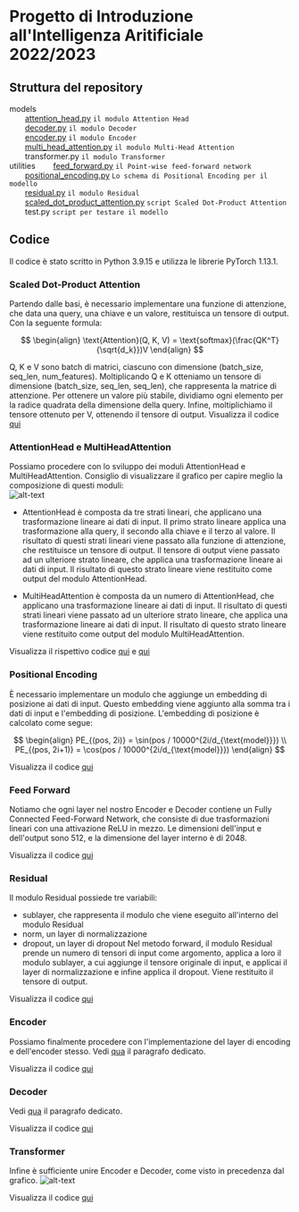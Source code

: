 # Progetto di Introduzione all'Intelligenza Aritificiale 2022/2023

## Struttura del repository
 
models  
  [attention_head.py](models/attention_head.py) `il modulo Attention Head`  
  [decoder.py](models/decoder.py) `il modulo Decoder`  
  [encoder.py](models/encoder.py) `il modulo Encoder`  
  [multi_head_attention.py](models/multi_head_attention.py) `il modulo Multi-Head Attention`  
  transformer.py `il modulo Transformer`  
utilities 
  [feed_forward.py](utilities/feed_forward.py) `il Point-wise feed-forward network`  
  [positional_encoding.py](utilities/positional_encoding.py) `Lo schema di Positional Encoding per il modello`  
  [residual.py](utilities/residual.py) `il modulo Residual`  
  [scaled_dot_product_attention.py](utilities/scaled_dot_product_attention.py) `script Scaled Dot-Product Attention`  
  test.py `script per testare il modello`  


## Codice
Il codice è stato scritto in Python 3.9.15 e utilizza le librerie PyTorch 1.13.1.

### Scaled Dot-Product Attention
Partendo dalle basi, è necessario implementare una funzione di attenzione, che data una query, una chiave e un valore, restituisca un tensore di output. Con la seguente formula:

$$ 
\begin{align}
\text{Attention}(Q, K, V) = \text{softmax}(\frac{QK^T}{\sqrt{d_k}})V 
\end{align}
$$

Q, K e V sono batch di matrici, ciascuno con dimensione (batch_size, seq_len, num_features). Moltiplicando Q e K otteniamo un tensore di dimensione (batch_size, seq_len, seq_len), che rappresenta la matrice di attenzione. Per ottenere un valore più stabile, dividiamo ogni elemento per la radice quadrata della dimensione della query. Infine, moltiplichiamo il tensore ottenuto per V, ottenendo il tensore di output.
Visualizza il codice [qui](scripts/scaled_dot_product_attention.py)

### AttentionHead e MultiHeadAttention
Possiamo procedere con lo sviluppo dei moduli AttentionHead e MultiHeadAttention.
Consiglio di visualizzare il grafico per capire meglio la composizione di questi moduli:  
![alt-text](https://s3.us-west-2.amazonaws.com/secure.notion-static.com/1078abb6-b313-4b34-9393-d5b5581d8a16/Untitled.png?X-Amz-Algorithm=AWS4-HMAC-SHA256&X-Amz-Content-Sha256=UNSIGNED-PAYLOAD&X-Amz-Credential=AKIAT73L2G45EIPT3X45%2F20230225%2Fus-west-2%2Fs3%2Faws4_request&X-Amz-Date=20230225T183322Z&X-Amz-Expires=86400&X-Amz-Signature=82428c1d2c63ef918906d43646e33101221d5c7fcf3ebefc7c61e24c12a8f5bb&X-Amz-SignedHeaders=host&response-content-disposition=filename%3D%22Untitled.png%22&x-id=GetObject)

- AttentionHead è composta da tre strati lineari, che applicano una trasformazione lineare ai dati di input. Il primo strato lineare applica una trasformazione alla query, il secondo alla chiave e il terzo al valore. Il risultato di questi strati lineari viene passato alla funzione di attenzione, che restituisce un tensore di output. Il tensore di output viene passato ad un ulteriore strato lineare, che applica una trasformazione lineare ai dati di input. Il risultato di questo strato lineare viene restituito come output del modulo AttentionHead.

- MultiHeadAttention è composta da un numero di AttentionHead, che applicano una trasformazione lineare ai dati di input. Il risultato di questi strati lineari viene passato ad un ulteriore strato lineare, che applica una trasformazione lineare ai dati di input. Il risultato di questo strato lineare viene restituito come output del modulo MultiHeadAttention.

Visualizza il rispettivo codice [qui](models/attention_head.py) e [qui](models/multi_head_attention.py)

### Positional Encoding
È necessario implementare un modulo che aggiunge un embedding di posizione ai dati di input. Questo embedding viene aggiunto alla somma tra i dati di input e l'embedding di posizione. L'embedding di posizione è calcolato come segue:

$$
\begin{align}
PE_{(pos, 2i)} = \sin(pos / 10000^{2i/d_{\text{model}}}) \\
PE_{(pos, 2i+1)} = \cos(pos / 10000^{2i/d_{\text{model}}})
\end{align}
$$

Visualizza il codice [qui](models/positional_encoding.py)

### Feed Forward
Notiamo che ogni layer nel nostro Encoder e Decoder contiene un Fully Connected Feed-Forward Network, che consiste di due trasformazioni lineari con una attivazione ReLU in mezzo.
Le dimensioni dell'input e dell'output sono 512, e la dimensione del layer interno è di 2048.

Visualizza il codice [qui](models/feed_forward.py)

### Residual
Il modulo Residual possiede tre variabili:
- sublayer, che rappresenta il modulo che viene eseguito all'interno del modulo Residual
- norm, un layer di normalizzazione 
- dropout, un layer di dropout
Nel metodo forward, il modulo Residual prende un numero di tensori di input come argomento, applica a loro il modulo sublayer, a cui aggiunge il tensore originale di input, e applicai il
layer di normalizzazione e infine applica il dropout. Viene restituito il tensore di output.

Visualizza il codice [qui](models/residual.py)

### Encoder
Possiamo finalmente procedere con l'implementazione del layer di encoding e dell'encoder stesso.
Vedi [qua](https://www.notion.so/Progetto-e13990b2b78641fa8b761475bc1c815d?pvs=4#e8fe1b4c907f421ba17653f6d71aad3c) il paragrafo dedicato.

Visualizza il codice [qui](models/encoder.py)

### Decoder
Vedi [qua](https://www.notion.so/Progetto-e13990b2b78641fa8b761475bc1c815d?pvs=4#f9f7bbb08aa94b84ad7b315d91bb1295) il paragrafo dedicato.

Visualizza il codice [qui](models/decoder.py)

### Transformer
Infine è sufficiente unire Encoder e Decoder, come visto in precedenza dal grafico.
![alt-text](https://s3.us-west-2.amazonaws.com/secure.notion-static.com/f26c3908-0b2a-4c70-9740-602231cd23f4/Untitled.png?X-Amz-Algorithm=AWS4-HMAC-SHA256&X-Amz-Content-Sha256=UNSIGNED-PAYLOAD&X-Amz-Credential=AKIAT73L2G45EIPT3X45%2F20230226%2Fus-west-2%2Fs3%2Faws4_request&X-Amz-Date=20230226T164029Z&X-Amz-Expires=86400&X-Amz-Signature=a79a744bc95888465f67729cc829d0aebe7180610ceed57426e20ed7b9c045c1&X-Amz-SignedHeaders=host&response-content-disposition=filename%3D%22Untitled.png%22&x-id=GetObject)

Visualizza il codice [qui](models/transformer.py)